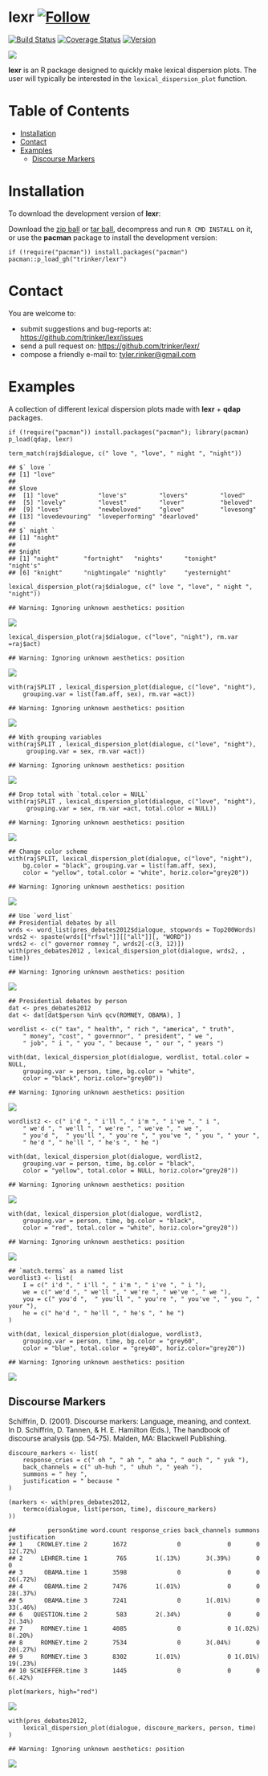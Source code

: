 lexr   [![Follow](https://img.shields.io/twitter/follow/tylerrinker.svg?style=social)](https://twitter.com/intent/follow?screen_name=tylerrinker)
============


[![Build
Status](https://travis-ci.org/trinker/lexr.svg?branch=master)](https://travis-ci.org/trinker/lexr)
[![Coverage
Status](https://coveralls.io/repos/trinker/lexr/badge.svg?branch=master)](https://coveralls.io/r/trinker/lexr?branch=master)
<a href="https://img.shields.io/badge/Version-0.1.0-orange.svg"><img src="https://img.shields.io/badge/Version-0.1.0-orange.svg" alt="Version"/></a>
</p>

![](tools/lexr_logo/r_lexr.png)

**lexr** is an R package designed to quickly make lexical dispersion
plots. The user will typically be interested in the
`lexical_dispersion_plot` function.


Table of Contents
============

-   [Installation](#installation)
-   [Contact](#contact)
-   [Examples](#examples)
    -   [Discourse Markers](#discourse-markers)

Installation
============


To download the development version of **lexr**:

Download the [zip ball](https://github.com/trinker/lexr/zipball/master)
or [tar ball](https://github.com/trinker/lexr/tarball/master),
decompress and run `R CMD INSTALL` on it, or use the **pacman** package
to install the development version:

    if (!require("pacman")) install.packages("pacman")
    pacman::p_load_gh("trinker/lexr")

Contact
=======

You are welcome to:    
- submit suggestions and bug-reports at: <https://github.com/trinker/lexr/issues>    
- send a pull request on: <https://github.com/trinker/lexr/>    
- compose a friendly e-mail to: <tyler.rinker@gmail.com>    

Examples
========

A collection of different lexical dispersion plots made with **lexr** +
**qdap** packages.

    if (!require("pacman")) install.packages("pacman"); library(pacman)
    p_load(qdap, lexr)

    term_match(raj$dialogue, c(" love ", "love", " night ", "night"))

    ## $` love `
    ## [1] "love"
    ## 
    ## $love
    ##  [1] "love"           "love's"         "lovers"         "loved"         
    ##  [5] "lovely"         "lovest"         "lover"          "beloved"       
    ##  [9] "loves"          "newbeloved"     "glove"          "lovesong"      
    ## [13] "lovedevouring"  "loveperforming" "dearloved"     
    ## 
    ## $` night `
    ## [1] "night"
    ## 
    ## $night
    ## [1] "night"       "fortnight"   "nights"      "tonight"     "night's"    
    ## [6] "knight"      "nightingale" "nightly"     "yesternight"

    lexical_dispersion_plot(raj$dialogue, c(" love ", "love", " night ", "night"))

    ## Warning: Ignoring unknown aesthetics: position

![](tools/figure/unnamed-chunk-28-1.png)

    lexical_dispersion_plot(raj$dialogue, c("love", "night"), rm.var =raj$act)

    ## Warning: Ignoring unknown aesthetics: position

![](tools/figure/unnamed-chunk-28-2.png)

    with(rajSPLIT , lexical_dispersion_plot(dialogue, c("love", "night"),
        grouping.var = list(fam.aff, sex), rm.var =act))

    ## Warning: Ignoring unknown aesthetics: position

![](tools/figure/unnamed-chunk-28-3.png)

    ## With grouping variables
    with(rajSPLIT , lexical_dispersion_plot(dialogue, c("love", "night"),
         grouping.var = sex, rm.var =act))

    ## Warning: Ignoring unknown aesthetics: position

![](tools/figure/unnamed-chunk-28-4.png)

    ## Drop total with `total.color = NULL`
    with(rajSPLIT , lexical_dispersion_plot(dialogue, c("love", "night"),
         grouping.var = sex, rm.var =act, total.color = NULL))

    ## Warning: Ignoring unknown aesthetics: position

![](tools/figure/unnamed-chunk-28-5.png)

    ## Change color scheme
    with(rajSPLIT, lexical_dispersion_plot(dialogue, c("love", "night"),
        bg.color = "black", grouping.var = list(fam.aff, sex),
        color = "yellow", total.color = "white", horiz.color="grey20"))

    ## Warning: Ignoring unknown aesthetics: position

![](tools/figure/unnamed-chunk-28-6.png)

    ## Use `word_list`
    ## Presidential debates by all
    wrds <- word_list(pres_debates2012$dialogue, stopwords = Top200Words)
    wrds2 <- spaste(wrds[["rfswl"]][["all"]][, "WORD"])
    wrds2 <- c(" governor romney ", wrds2[-c(3, 12)])
    with(pres_debates2012 , lexical_dispersion_plot(dialogue, wrds2, , time))

    ## Warning: Ignoring unknown aesthetics: position

![](tools/figure/unnamed-chunk-28-7.png)

    ## Presidential debates by person
    dat <- pres_debates2012
    dat <- dat[dat$person %in% qcv(ROMNEY, OBAMA), ]

    wordlist <- c(" tax", " health", " rich ", "america", " truth",
        " money", "cost", " governnor", " president", " we ",
        " job", " i ", " you ", " because ", " our ", " years ")

    with(dat, lexical_dispersion_plot(dialogue, wordlist, total.color = NULL,
        grouping.var = person, time, bg.color = "white",
        color = "black", horiz.color="grey80"))

    ## Warning: Ignoring unknown aesthetics: position

![](tools/figure/unnamed-chunk-29-1.png)

    wordlist2 <- c(" i'd ", " i'll ", " i'm ", " i've ", " i ",
        " we'd ", " we'll ", " we're ", " we've ", " we ",
        " you'd ",  " you'll ", " you're ", " you've ", " you ", " your ",
        " he'd ", " he'll ", " he's ", " he ")

    with(dat, lexical_dispersion_plot(dialogue, wordlist2,
        grouping.var = person, time, bg.color = "black",
        color = "yellow", total.color = NULL, horiz.color="grey20"))

    ## Warning: Ignoring unknown aesthetics: position

![](tools/figure/unnamed-chunk-29-2.png)

    with(dat, lexical_dispersion_plot(dialogue, wordlist2, 
        grouping.var = person, time, bg.color = "black",
        color = "red", total.color = "white", horiz.color="grey20"))

    ## Warning: Ignoring unknown aesthetics: position

![](tools/figure/unnamed-chunk-29-3.png)

    ## `match.terms` as a named list
    wordlist3 <- list(
        I = c(" i'd ", " i'll ", " i'm ", " i've ", " i "),
        we = c(" we'd ", " we'll ", " we're ", " we've ", " we "),
        you = c(" you'd ",  " you'll ", " you're ", " you've ", " you ", " your "),
        he = c(" he'd ", " he'll ", " he's ", " he ")
    )

    with(dat, lexical_dispersion_plot(dialogue, wordlist3,
        grouping.var = person, time, bg.color = "grey60",
        color = "blue", total.color = "grey40", horiz.color="grey20"))

    ## Warning: Ignoring unknown aesthetics: position

![](tools/figure/unnamed-chunk-30-1.png)

Discourse Markers
-----------------

Schiffrin, D. (2001). Discourse markers: Language, meaning, and
context.  
In D. Schiffrin, D. Tannen, & H. E. Hamilton (Eds.), The handbook of  
discourse analysis (pp. 54-75). Malden, MA: Blackwell Publishing.

    discoure_markers <- list(
        response_cries = c(" oh ", " ah ", " aha ", " ouch ", " yuk "),
        back_channels = c(" uh-huh ", " uhuh ", " yeah "),
        summons = " hey ",
        justification = " because "
    )

    (markers <- with(pres_debates2012,
        termco(dialogue, list(person, time), discoure_markers)
    ))

    ##         person&time word.count response_cries back_channels summons justification
    ## 1    CROWLEY.time 2       1672              0             0       0      12(.72%)
    ## 2     LEHRER.time 1        765        1(.13%)       3(.39%)       0             0
    ## 3      OBAMA.time 1       3598              0             0       0      26(.72%)
    ## 4      OBAMA.time 2       7476        1(.01%)             0       0      28(.37%)
    ## 5      OBAMA.time 3       7241              0       1(.01%)       0      33(.46%)
    ## 6   QUESTION.time 2        583        2(.34%)             0       0       2(.34%)
    ## 7     ROMNEY.time 1       4085              0             0 1(.02%)       8(.20%)
    ## 8     ROMNEY.time 2       7534              0       3(.04%)       0      20(.27%)
    ## 9     ROMNEY.time 3       8302        1(.01%)             0 1(.01%)      19(.23%)
    ## 10 SCHIEFFER.time 3       1445              0             0       0       6(.42%)

    plot(markers, high="red")

![](tools/figure/unnamed-chunk-31-1.png)

    with(pres_debates2012,
        lexical_dispersion_plot(dialogue, discoure_markers, person, time)
    )

    ## Warning: Ignoring unknown aesthetics: position

![](tools/figure/unnamed-chunk-31-2.png)